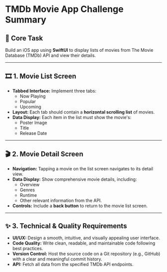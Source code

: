 # TMDb Movie App Challenge Summary

## 📝 Core Task
Build an iOS app using **SwiftUI** to display lists of movies from The Movie Database (TMDb) API and view their details.

---

## 🎞️ 1. Movie List Screen

* **Tabbed Interface:** Implement three tabs:
    * Now Playing
    * Popular
    * Upcoming
* **Layout:** Each tab should contain a **horizontal scrolling list** of movies.
* **Data Display:** Each item in the list must show the movie's:
    * Poster Image
    * Title
    * Release Date

---

## 🎬 2. Movie Detail Screen

* **Navigation:** Tapping a movie on the list screen navigates to its detail view.
* **Data Display:** Show comprehensive movie details, including:
    * Overview
    * Genres
    * Runtime
    * Other relevant information from the API.
* **Controls:** Include a **back button** to return to the movie list screen.

---

## ✨ 3. Technical & Quality Requirements

* **UI/UX:** Design a smooth, intuitive, and visually appealing user interface.
* **Code Quality:** Write clean, readable, and maintainable code following best practices.
* **Version Control:** Host the source code on a Git repository (e.g., GitHub) with a clear and meaningful commit history.
* **API:** Fetch all data from the specified TMDb API endpoints.

